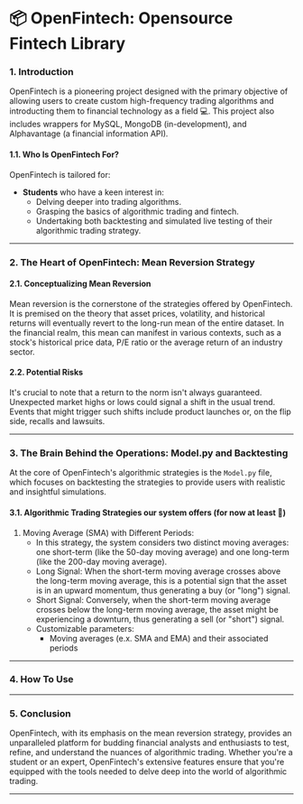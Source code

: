 # **📦 OpenFintech: Opensource Fintech Library**

### **1. Introduction**

OpenFintech is a pioneering project designed with the primary objective of allowing users to create custom high-frequency trading algorithms and introducting them to financial technology as a field 💻. This project also includes wrappers for MySQL, MongoDB (in-development), and Alphavantage (a financial information API)*.*

#### **1.1. Who Is OpenFintech For?**

OpenFintech is tailored for:

- **Students** who have a keen interest in:
  - Delving deeper into trading algorithms.
  - Grasping the basics of algorithmic trading and fintech.
  - Undertaking both backtesting and simulated live testing of their algorithmic trading strategy.

---

### **2. The Heart of OpenFintech: Mean Reversion Strategy**

#### **2.1. Conceptualizing Mean Reversion**

Mean reversion is the cornerstone of the strategies offered by OpenFintech. It is premised on the theory that asset prices, volatility, and historical returns will eventually revert to the long-run mean of the entire dataset. In the financial realm, this mean can manifest in various contexts, such as a stock's historical price data, P/E ratio or the average return of an industry sector.

#### **2.2. Potential Risks**

It's crucial to note that a return to the norm isn't always guaranteed. Unexpected market highs or lows could signal a shift in the usual trend. Events that might trigger such shifts include product launches or, on the flip side, recalls and lawsuits.

---

### **3. The Brain Behind the Operations: Model.py and Backtesting**

At the core of OpenFintech's algorithmic strategies is the `Model.py` file, which focuses on backtesting the strategies to provide users with realistic and insightful simulations.

#### **3.1. Algorithmic Trading Strategies our system offers (for now at least 👀)**

1. Moving Average (SMA) with Different Periods:
    - In this strategy, the system considers two distinct moving averages: one short-term (like the 50-day moving average) and one long-term (like the 200-day moving average).
    - Long Signal: When the short-term moving average crosses above the long-term moving average, this is a potential sign that the asset is in an upward momentum, thus generating a buy (or "long") signal.
    - Short Signal: Conversely, when the short-term moving average crosses below the long-term moving average, the asset might be experiencing a downturn, thus generating a sell (or "short") signal.
    - Customizable parameters:
        - Moving averages (e.x. SMA and EMA) and their associated periods

---

### **4. How To Use**

---

### **5. Conclusion**

OpenFintech, with its emphasis on the mean reversion strategy, provides an unparalleled platform for budding financial analysts and enthusiasts to test, refine, and understand the nuances of algorithmic trading. Whether you're a student or an expert, OpenFintech's extensive features ensure that you're equipped with the tools needed to delve deep into the world of algorithmic trading.

---
